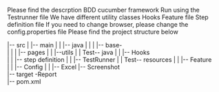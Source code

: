 Please find the descrption
BDD cucumber framework
Run using the Testrunner file
We have different utility classes
Hooks
Feature file
Step definition file
If you need to change browser, please change the config.properties file
Please find the project structure below

|-- src
|   |-- main
|   |   |-- java
|   |   |   |--  base-                           
|   |   |   |-- pages
|    |      |--utils
|   |   Test-- java
|   |       |-- Hooks               
|   |       |-- step definition 
|    |        |-- TestRunner 
|   |        Test-- resources
|   |       |-- Feature              
|   |       |-- Config 
|    |        |-- Excel
|-- Screenshot                                
|-- target  -Report                           
|-- pom.xml                            

